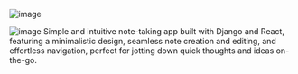 ![image](https://github.com/user-attachments/assets/a6469fd9-d776-49ce-9889-c3d257240025)

![image](https://github.com/user-attachments/assets/67b7de31-4684-46c5-be05-ac0c577f5059)
Simple and intuitive note-taking app built with Django and React, featuring a minimalistic design, seamless note creation and editing, and effortless navigation, perfect for jotting down quick thoughts and ideas on-the-go.
